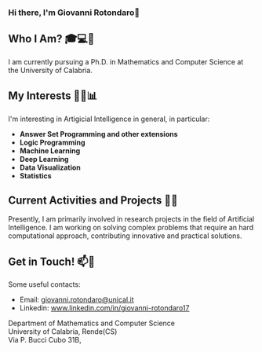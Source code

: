 ### Hi there, I'm Giovanni Rotondaro👋

## Who I Am? 🎓💻🔭

I am currently pursuing a Ph.D. in Mathematics and Computer Science at the University of Calabria.

## My Interests 🧠🌐📊
I'm interesting in Artigicial Intelligence in general, in particular:
- **Answer Set Programming and other extensions**
- **Logic Programming**
- **Machine Learning**
- **Deep Learning**
- **Data Visualization**
- **Statistics**

## Current Activities and Projects 🚀🔬
Presently, I am primarily involved in research projects in the field of Artificial Intelligence. I am working on solving complex problems that require an hard computational approach, contributing innovative and practical solutions.

## Get in Touch! 📫🤝
Some useful contacts:
- Email: giovanni.rotondaro@unical.it
- Linkedin: www.linkedin.com/in/giovanni-rotondaro17

Department of Mathematics and Computer Science  
University of Calabria, Rende(CS)  
Via P. Bucci Cubo 31B,
